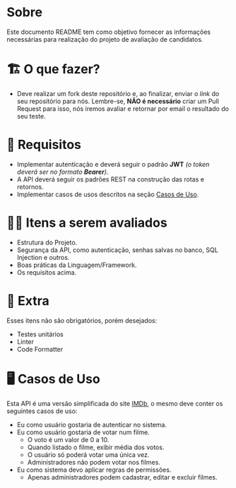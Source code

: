 # Sobre

Este documento README tem como objetivo fornecer as informações necessárias para realização do projeto de avaliação de 
candidatos.


# 🏗 O que fazer?

- Deve realizar um fork deste repositório e, ao finalizar, enviar o _link_ do seu repositório para nós. 
  Lembre-se, **NÃO é necessário** criar um Pull Request para isso, nós iremos avaliar e retornar por email o resultado 
  do seu teste.


# 🚨 Requisitos

- Implementar autenticação e deverá seguir o padrão **JWT** _(o token deverá ser no formato **Bearer**)_.
- A API deverá seguir os padrões REST na construção das rotas e retornos.
- Implementar casos de usos descritos na seção [Casos de Uso](#-casos-de-uso).


# 🕵🏻 Itens a serem avaliados

- Estrutura do Projeto.
- Segurança da API, como autenticação, senhas salvas no banco, SQL Injection e outros.
- Boas práticas da Linguagem/Framework.
- Os requisitos acima.


# 🎁 Extra

Esses itens não são obrigatórios, porém desejados:
- Testes unitários
- Linter
- Code Formatter


# 🖥 Casos de Uso

Esta API é uma versão simplificada do site [IMDb](https://www.imdb.com/), 
o mesmo deve conter os seguintes casos de uso:

- Eu como usuário gostaria de autenticar no sistema.
- Eu como usuário gostaria de votar num filme.
  - O voto é um valor de 0 a 10.
  - Quando listado o filme, exibir média dos votos.
  - O usuário só poderá votar uma única vez.
  - Administradores não podem votar nos filmes.
- Eu como sistema devo aplicar regras de permissões.
  - Apenas administradores podem cadastrar, editar e excluir filmes.
